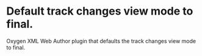 Default track changes view mode to final.
==============================

Oxygen XML Web Author plugin that defaults the track changes view mode to final.
